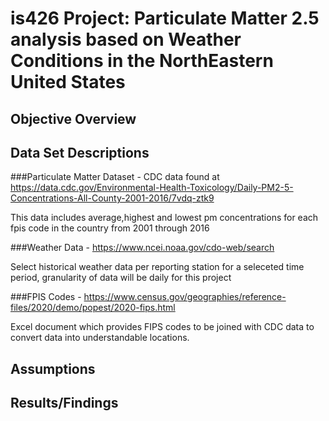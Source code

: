 # is426 Project: Particulate Matter 2.5 analysis based on Weather Conditions in the NorthEastern United States 

## Objective Overview 


## Data Set Descriptions
###Particulate Matter Dataset - CDC data found at https://data.cdc.gov/Environmental-Health-Toxicology/Daily-PM2-5-Concentrations-All-County-2001-2016/7vdq-ztk9

This data includes average,highest and lowest pm concentrations for each fpis code in the country from 2001 through 2016

###Weather Data - https://www.ncei.noaa.gov/cdo-web/search

Select historical weather data per reporting station for a seleceted time period, granularity of data will be daily for this project

###FPIS Codes - https://www.census.gov/geographies/reference-files/2020/demo/popest/2020-fips.html

Excel document which provides FIPS codes to be joined with CDC data to convert data into understandable locations.


## Assumptions 

## Results/Findings
